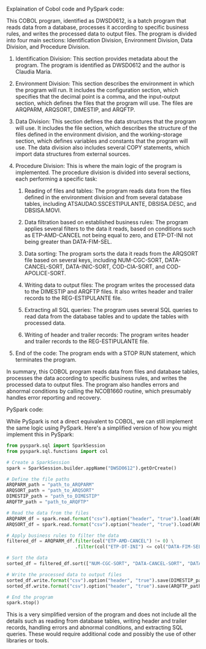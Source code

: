 Explaination of Cobol code and PySpark code:

This COBOL program, identified as DWSD0612, is a batch program that reads data from a database, processes it according to specific business rules, and writes the processed data to output files. The program is divided into four main sections: Identification Division, Environment Division, Data Division, and Procedure Division.

1. Identification Division: This section provides metadata about the program. The program is identified as DWSD0612 and the author is Claudia Maria.

2. Environment Division: This section describes the environment in which the program will run. It includes the configuration section, which specifies that the decimal point is a comma, and the input-output section, which defines the files that the program will use. The files are ARQPARM, ARQSORT, DIMESTIP, and ARQFTP.

3. Data Division: This section defines the data structures that the program will use. It includes the file section, which describes the structure of the files defined in the environment division, and the working-storage section, which defines variables and constants that the program will use. The data division also includes several COPY statements, which import data structures from external sources.

4. Procedure Division: This is where the main logic of the program is implemented. The procedure division is divided into several sections, each performing a specific task:

   1. Reading of files and tables: The program reads data from the files defined in the environment division and from several database tables, including ATSAUDAO.SSCESTIPULANTE, DBSISA.DESC, and DBSISA.MOVI.

   2. Data filtration based on established business rules: The program applies several filters to the data it reads, based on conditions such as ETP-AMD-CANCEL not being equal to zero, and ETP-DT-INI not being greater than DATA-FIM-SEL.

   3. Data sorting: The program sorts the data it reads from the ARQSORT file based on several keys, including NUM-CGC-SORT, DATA-CANCEL-SORT, DATA-INIC-SORT, COD-CIA-SORT, and COD-APOLICE-SORT.

   4. Writing data to output files: The program writes the processed data to the DIMESTIP and ARQFTP files. It also writes header and trailer records to the REG-ESTIPULANTE file.

   5. Extracting all SQL queries: The program uses several SQL queries to read data from the database tables and to update the tables with processed data.

   6. Writing of header and trailer records: The program writes header and trailer records to the REG-ESTIPULANTE file.

5. End of the code: The program ends with a STOP RUN statement, which terminates the program.

In summary, this COBOL program reads data from files and database tables, processes the data according to specific business rules, and writes the processed data to output files. The program also handles errors and abnormal conditions by calling the NCOB1660 routine, which presumably handles error reporting and recovery.



PySpark code:

While PySpark is not a direct equivalent to COBOL, we can still implement the same logic using PySpark. Here's a simplified version of how you might implement this in PySpark:

```python
from pyspark.sql import SparkSession
from pyspark.sql.functions import col

# Create a SparkSession
spark = SparkSession.builder.appName("DWSD0612").getOrCreate()

# Define the file paths
ARQPARM_path = "path_to_ARQPARM"
ARQSORT_path = "path_to_ARQSORT"
DIMESTIP_path = "path_to_DIMESTIP"
ARQFTP_path = "path_to_ARQFTP"

# Read the data from the files
ARQPARM_df = spark.read.format("csv").option("header", "true").load(ARQPARM_path)
ARQSORT_df = spark.read.format("csv").option("header", "true").load(ARQSORT_path)

# Apply business rules to filter the data
filtered_df = ARQPARM_df.filter(col("ETP-AMD-CANCEL") != 0) \
                         .filter(col("ETP-DT-INI") <= col("DATA-FIM-SEL"))

# Sort the data
sorted_df = filtered_df.sort(["NUM-CGC-SORT", "DATA-CANCEL-SORT", "DATA-INIC-SORT", "COD-CIA-SORT", "COD-APOLICE-SORT"])

# Write the processed data to output files
sorted_df.write.format("csv").option("header", "true").save(DIMESTIP_path)
sorted_df.write.format("csv").option("header", "true").save(ARQFTP_path)

# End the program
spark.stop()
```

This is a very simplified version of the program and does not include all the details such as reading from database tables, writing header and trailer records, handling errors and abnormal conditions, and extracting SQL queries. These would require additional code and possibly the use of other libraries or tools.